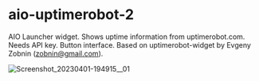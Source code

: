 # aio-uptimerobot-2

AIO Launcher widget. Shows uptime information from uptimerobot.com. Needs API key. Button interface. Based on uptimerobot-widget by Evgeny Zobnin (zobnin@gmail.com).

![Screenshot_20230401-194915__01](https://user-images.githubusercontent.com/29780384/229309064-8a81a9e6-d741-43f3-85bd-31d581dba5ce.jpeg)
